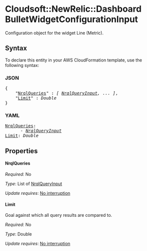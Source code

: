 # Cloudsoft::NewRelic::Dashboard BulletWidgetConfigurationInput

Configuration object for the widget Line (Metric).

## Syntax

To declare this entity in your AWS CloudFormation template, use the following syntax:

### JSON

<pre>
{
    "<a href="#nrqlqueries" title="NrqlQueries">NrqlQueries</a>" : <i>[ <a href="nrqlqueryinput.md">NrqlQueryInput</a>, ... ]</i>,
    "<a href="#limit" title="Limit">Limit</a>" : <i>Double</i>
}
</pre>

### YAML

<pre>
<a href="#nrqlqueries" title="NrqlQueries">NrqlQueries</a>: <i>
      - <a href="nrqlqueryinput.md">NrqlQueryInput</a></i>
<a href="#limit" title="Limit">Limit</a>: <i>Double</i>
</pre>

## Properties

#### NrqlQueries

_Required_: No

_Type_: List of <a href="nrqlqueryinput.md">NrqlQueryInput</a>

_Update requires_: [No interruption](https://docs.aws.amazon.com/AWSCloudFormation/latest/UserGuide/using-cfn-updating-stacks-update-behaviors.html#update-no-interrupt)

#### Limit

Goal against which all query results are compared to.

_Required_: No

_Type_: Double

_Update requires_: [No interruption](https://docs.aws.amazon.com/AWSCloudFormation/latest/UserGuide/using-cfn-updating-stacks-update-behaviors.html#update-no-interrupt)

